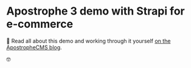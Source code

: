 # Apostrophe 3 demo with Strapi for e-commerce

👀 Read all about this demo and working through it yourself [on the ApostropheCMS blog](https://apostrophecms.com/blog/using-snipcart-and-apostrophe-for-simple-e-commerce).

🤓